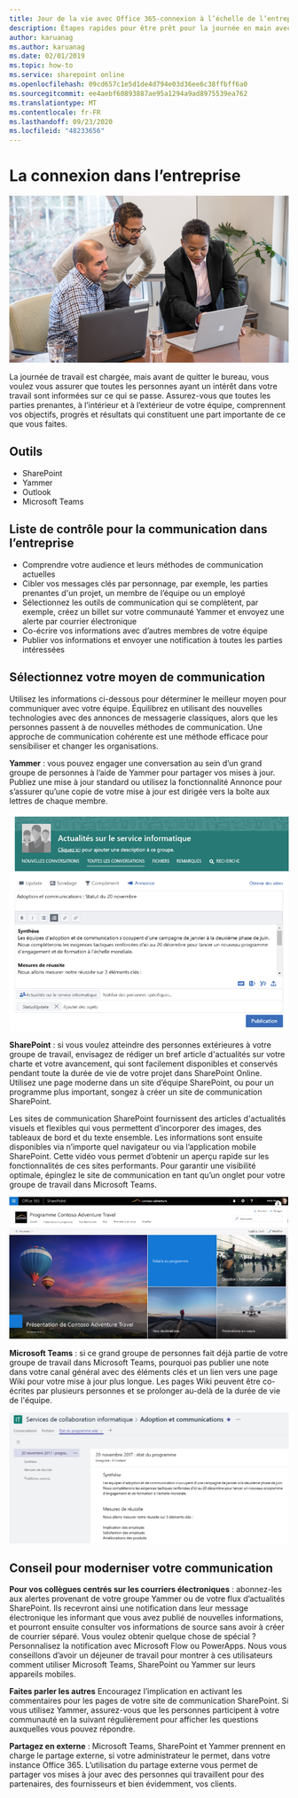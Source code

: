 ```yaml
---
title: Jour de la vie avec Office 365-connexion à l’échelle de l’entreprise
description: Étapes rapides pour être prêt pour la journée en main avec Office 365
author: karuanag
ms.author: karuanag
ms.date: 02/01/2019
ms.topic: how-to
ms.service: sharepoint online
ms.openlocfilehash: 09cd657c1e5d1de4d794e03d36ee6c38ffbff6a0
ms.sourcegitcommit: ee4aebf60893887ae95a1294a9ad8975539ea762
ms.translationtype: MT
ms.contentlocale: fr-FR
ms.lasthandoff: 09/23/2020
ms.locfileid: "48233656"
---
```

# <a name="connecting-across-the-company"></a>La connexion dans l’entreprise

![Se connecter visuellement](media/ditl_crosscompany.png)

La journée de travail est chargée, mais avant de quitter le bureau, vous voulez vous assurer que toutes les personnes ayant un intérêt dans votre travail sont informées sur ce qui se passe. Assurez-vous que toutes les parties prenantes, à l’intérieur et à l’extérieur de votre équipe, comprennent vos objectifs, progrès et résultats qui constituent une part importante de ce que vous faites.  

## <a name="tools"></a>Outils
- SharePoint
- Yammer
- Outlook
- Microsoft Teams 

## <a name="checklist-for-communicating-across-the-company"></a>Liste de contrôle pour la communication dans l’entreprise
- Comprendre votre audience et leurs méthodes de communication actuelles
- Cibler vos messages clés par personnage, par exemple, les parties prenantes d'un projet, un membre de l’équipe ou un employé
- Sélectionnez les outils de communication qui se complètent, par exemple, créez un billet sur votre communauté Yammer et envoyez une alerte par courrier électronique 
- Co-écrire vos informations avec d’autres membres de votre équipe
- Publier vos informations et envoyer une notification à toutes les parties intéressées 
 
## <a name="select-your-communication-method"></a>Sélectionnez votre moyen de communication
Utilisez les informations ci-dessous pour déterminer le meilleur moyen pour communiquer avec votre équipe. Équilibrez en utilisant des nouvelles technologies avec des annonces de messagerie classiques, alors que les personnes passent à de nouvelles méthodes de communication. Une approche de communication cohérente est une méthode efficace pour sensibiliser et changer les organisations. 

**Yammer** : vous pouvez engager une conversation au sein d’un grand groupe de personnes à l’aide de Yammer pour partager vos mises à jour. Publiez une mise à jour standard ou utilisez la fonctionnalité Annonce pour s’assurer qu’une copie de votre mise à jour est dirigée vers la boîte aux lettres de chaque membre. 

![Publications sur les réseaux sociaux](media/ditl_IT-Service-News.png)

**SharePoint** : si vous voulez atteindre des personnes extérieures à votre groupe de travail, envisagez de rédiger un bref article d'actualités sur votre charte et votre avancement, qui sont facilement disponibles et conservés pendant toute la durée de vie de votre projet dans SharePoint Online. Utilisez une page moderne dans un site d’équipe SharePoint, ou pour un programme plus important, songez à créer un site de communication SharePoint. 

Les sites de communication SharePoint fournissent des articles d'actualités visuels et flexibles qui vous permettent d’incorporer des images, des tableaux de bord et du texte ensemble. Les informations sont ensuite disponibles via n’importe quel navigateur ou via l’application mobile SharePoint. Cette vidéo vous permet d’obtenir un aperçu rapide sur les fonctionnalités de ces sites performants. Pour garantir une visibilité optimale, épinglez le site de communication en tant qu’un onglet pour votre groupe de travail dans Microsoft Teams.

![Exemple de site de communication dans SharePoint Online](media/ditl_Comm-Site.png)

**Microsoft Teams** : si ce grand groupe de personnes fait déjà partie de votre groupe de travail dans Microsoft Teams, pourquoi pas publier une note dans votre canal général avec des éléments clés et un lien vers une page Wiki pour votre mise à jour plus longue.  Les pages Wiki peuvent être co-écrites par plusieurs personnes et se prolonger au-delà de la durée de vie de l'équipe. 

![Capture d’écran d’une page Wiki dans Microsoft Teams](media/ditl_Teams-Wiki.png)

## <a name="tip-to-modernize-your-communication"></a>Conseil pour moderniser votre communication

**Pour vos collègues centrés sur les courriers électroniques** : abonnez-les aux alertes provenant de votre groupe Yammer ou de votre flux d’actualités SharePoint.  Ils recevront ainsi une notification dans leur message électronique les informant que vous avez publié de nouvelles informations, et pourront ensuite consulter vos informations de source sans avoir à créer de courrier séparé.  Vous voulez obtenir quelque chose de spécial ?  Personnalisez la notification avec Microsoft Flow ou PowerApps. Nous vous conseillons d’avoir un déjeuner de travail pour montrer à ces utilisateurs comment utiliser Microsoft Teams, SharePoint ou Yammer sur leurs appareils mobiles. 

**Faites parler les autres** Encouragez l’implication en activant les commentaires pour les pages de votre site de communication SharePoint.  Si vous utilisez Yammer, assurez-vous que les personnes participent à votre communauté en la suivant régulièrement pour afficher les questions auxquelles vous pouvez répondre. 

**Partagez en externe** : Microsoft Teams, SharePoint et Yammer prennent en charge le partage externe, si votre administrateur le permet, dans votre instance Office 365.  L’utilisation du partage externe vous permet de partager vos mises à jour avec des personnes qui travaillent pour des partenaires, des fournisseurs et bien évidemment, vos clients.